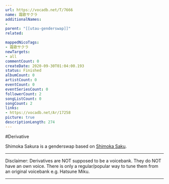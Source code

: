 ```yaml
---
url: https://vocadb.net/T/7666
name: 霜歌サクラ
additionalNames: 
- 
parent: "[[utau-genderswap]]"
related:

mappedNicoTags:
- 霜歌サクラ
newTargets:
- all
commentCount: 0
createDate: 2020-09-30T01:04:00.193
status: Finished
albumCount: 0
artistCount: 0
eventCount: 0
eventSeriesCount: 0
followerCount: 2
songListCount: 0
songCount: 2
links: 
- https://vocadb.net/Ar/17258
picture: true
descriptionLength: 274
---
```


#Derivative

Shimoka Sakura is a genderswap based on [Shimoka Saku](https://vocadb.net/Ar/17258).
___
Disclaimer:
Derivatives are NOT supposed to be a voicebank. They do NOT have an own voice. There is only a regular/popular way to tune them from an original voicebank e.g. Hatsune Miku.

---

